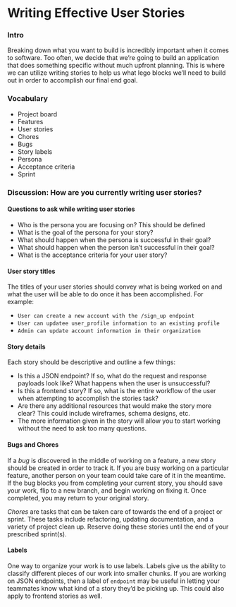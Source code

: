 # Writing Effective User Stories

### Intro

Breaking down what you want to build is incredibly important when it comes to software. Too often, we decide that we’re going to build an application that does something specific without much upfront planning. This is where we can utilize writing stories to help us what lego blocks we’ll need to build out in order to accomplish our final end goal.  

### Vocabulary

* Project board
* Features
* User stories
* Chores
* Bugs
* Story labels
* Persona
* Acceptance criteria
* Sprint

### Discussion: How are you currently writing user stories?

#### Questions to ask while writing user stories

* Who is the persona you are focusing on? This should be defined
* What is the goal of the persona for your story?
* What should happen when the persona is successful in their goal?
* What should happen when the person isn’t successful in their goal?
* What is the acceptance criteria for your user story?

#### User story titles

The titles of your user stories should convey what is being worked on and what the user will be able to do once it has been accomplished. For example: 

* `User can create a new account with the /sign_up endpoint`
* `User can updatee user_profile information to an existing profile`
* `Admin can update account information in their organization`

#### Story details

Each story should be descriptive and outline a few things: 

* Is this a JSON endpoint? If so, what do the request and response payloads look like? What happens when the user is unsuccessful? 
* Is this a frontend story? If so, what is the entire workflow of the user when attempting to accomplish the stories task? 
* Are there any additional resources that would make the story more clear? This could include wireframes, schema designs, etc. 
* The more information given in the story will allow you to start working without the need to ask too many questions. 

#### Bugs and Chores

If a *bug* is discovered in the middle of working on a feature, a new story should be created in order to track it. If you are busy working on a particular feature, another person on your team could take care of it in the meantime. If the bug blocks you from completing your current story, you should save your work, flip to a new branch, and begin working on fixing it. Once completed, you may return to your original story. 

*Chores* are tasks that can be taken care of towards the end of a project or sprint. These tasks include refactoring, updating documentation, and a variety of project clean up. Reserve doing these stories until the end of your prescribed sprint(s). 

#### Labels

One way to organize your work is to use labels. Labels give us the ability to classify different pieces of our work into smaller chunks. If you are working on JSON endpoints, then a label of `endpoint` may be useful in letting your teammates know what kind of a story they’d be picking up. This could also apply to frontend stories as well. 
